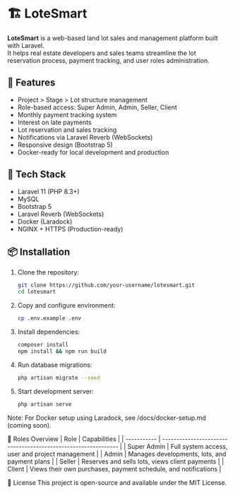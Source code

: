 # 🏗️ LoteSmart

**LoteSmart** is a web-based land lot sales and management platform built with Laravel.  
It helps real estate developers and sales teams streamline the lot reservation process, payment tracking, and user roles administration.

## 🚀 Features

- Project > Stage > Lot structure management
- Role-based access: Super Admin, Admin, Seller, Client
- Monthly payment tracking system
- Interest on late payments
- Lot reservation and sales tracking
- Notifications via Laravel Reverb (WebSockets)
- Responsive design (Bootstrap 5)
- Docker-ready for local development and production

## 🧱 Tech Stack

- Laravel 11 (PHP 8.3+)
- MySQL
- Bootstrap 5
- Laravel Reverb (WebSockets)
- Docker (Laradock)
- NGINX + HTTPS (Production-ready)

## 📦 Installation

1. Clone the repository:
   ```bash
   git clone https://github.com/your-username/lotesmart.git
   cd lotesmart
2. Copy and configure environment:
   ```bash
   cp .env.example .env
3. Install dependencies:
   ```bash
   composer install
   npm install && npm run build
4. Run database migrations:
   ```bash
   php artisan migrate --seed
5. Start development server:
   ```bash
   php artisan serve
Note: For Docker setup using Laradock, see /docs/docker-setup.md (coming soon).

👥 Roles Overview
| Role        | Capabilities                                                   |
| ----------- | -------------------------------------------------------------- |
| Super Admin | Full system access, user and project management                |
| Admin       | Manages developments, lots, and payment plans                  |
| Seller      | Reserves and sells lots, views client payments                 |
| Client      | Views their own purchases, payment schedule, and notifications |

📝 License
This project is open-source and available under the MIT License.
